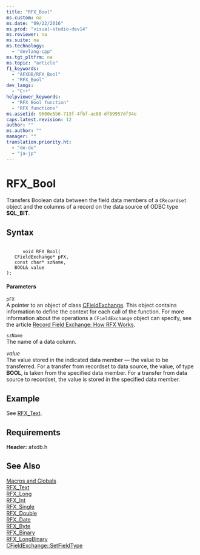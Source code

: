 ```yaml
---
title: "RFX_Bool"
ms.custom: na
ms.date: "09/22/2016"
ms.prod: "visual-studio-dev14"
ms.reviewer: na
ms.suite: na
ms.technology: 
  - "devlang-cpp"
ms.tgt_pltfrm: na
ms.topic: "article"
f1_keywords: 
  - "AFXDB/RFX_Bool"
  - "RFX_Bool"
dev_langs: 
  - "C++"
helpviewer_keywords: 
  - "RFX_Bool function"
  - "RFX functions"
ms.assetid: 9600e5b6-713f-4fbf-ac88-df89957df34e
caps.latest.revision: 12
author: ""
ms.author: ""
manager: ""
translation.priority.ht: 
  - "de-de"
  - "ja-jp"
---
```

# RFX_Bool
Transfers Boolean data between the field data members of a `CRecordset` object and the columns of a record on the data source of ODBC type **SQL_BIT**.  
  
## Syntax  
  
```  
  
      void RFX_Bool(  
   CFieldExchange* pFX,  
   const char* szName,  
   BOOL& value   
);  
```  
  
#### Parameters  
 `pFX`  
 A pointer to an object of class [CFieldExchange](../vs140/cfieldexchange-class.md). This object contains information to define the context for each call of the function. For more information about the operations a `CFieldExchange` object can specify, see the article [Record Field Exchange: How RFX Works](../vs140/record-field-exchange--how-rfx-works.md).  
  
 `szName`  
 The name of a data column.  
  
 *value*  
 The value stored in the indicated data member — the value to be transferred. For a transfer from recordset to data source, the value, of type **BOOL**, is taken from the specified data member. For a transfer from data source to recordset, the value is stored in the specified data member.  
  
## Example  
 See [RFX_Text](../vs140/rfx_text.md).  
  
## Requirements  
 **Header:** afxdb.h  
  
## See Also  
 [Macros and Globals](../vs140/mfc-macros-and-globals.md)   
 [RFX_Text](../vs140/rfx_text.md)   
 [RFX_Long](../vs140/rfx_long.md)   
 [RFX_Int](../vs140/rfx_int.md)   
 [RFX_Single](../vs140/rfx_single.md)   
 [RFX_Double](../vs140/rfx_double.md)   
 [RFX_Date](../vs140/rfx_date.md)   
 [RFX_Byte](../vs140/rfx_byte.md)   
 [RFX_Binary](../vs140/rfx_binary.md)   
 [RFX_LongBinary](../vs140/rfx_longbinary.md)   
 [CFieldExchange::SetFieldType](../vs140/cfieldexchange--setfieldtype.md)